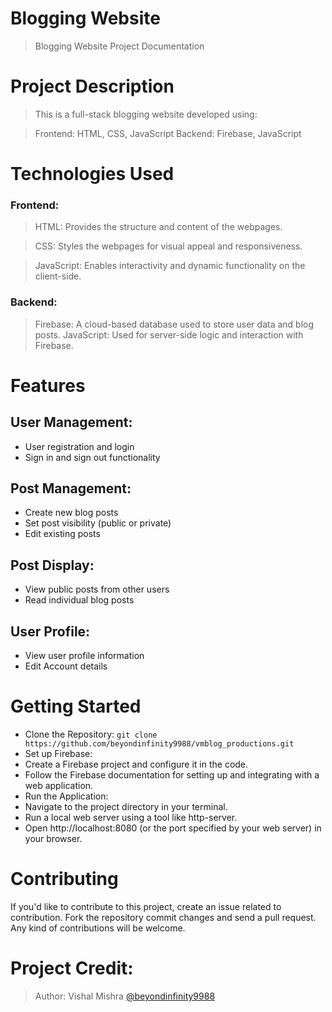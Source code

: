 # Blogging Website

> Blogging Website Project Documentation

# Project Description

> This is a full-stack blogging website developed using:

> Frontend: HTML, CSS, JavaScript
> Backend: Firebase, JavaScript

# Technologies Used

### Frontend:

> HTML: Provides the structure and content of the webpages.

> CSS: Styles the webpages for visual appeal and responsiveness.

> JavaScript: Enables interactivity and dynamic functionality on the client-side.

### Backend:

> Firebase: A cloud-based database used to store user data and blog posts.
> JavaScript: Used for server-side logic and interaction with Firebase.

# Features

## User Management:

- User registration and login
- Sign in and sign out functionality

## Post Management:

- Create new blog posts
- Set post visibility (public or private)
- Edit existing posts

## Post Display:

- View public posts from other users
- Read individual blog posts

## User Profile:

- View user profile information
- Edit Account details

# Getting Started

- Clone the Repository:
  `git clone https://github.com/beyondinfinity9988/vmblog_productions.git`
- Set up Firebase:
- Create a Firebase project and configure it in the code.
- Follow the Firebase documentation for setting up and integrating with a web application.
- Run the Application:
- Navigate to the project directory in your terminal.
- Run a local web server using a tool like http-server.
- Open http://localhost:8080 (or the port specified by your web server) in your browser.

# Contributing

If you'd like to contribute to this project, create an issue related to contribution.
Fork the repository commit changes and send a pull request.
Any kind of contributions will be welcome.

# Project Credit:

> Author: Vishal Mishra [@beyondinfinity9988](https://github.com/beyondinfinity9988/)
